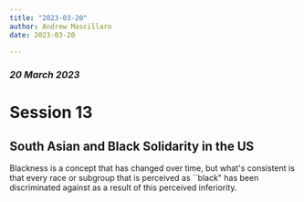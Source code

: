 ```yaml
---
title: "2023-03-20"
author: Andrew Mascillaro
date: 2023-03-20

---
```


### _20 March 2023_

# Session 13

## South Asian and Black Solidarity in the US

Blackness is a concept that has changed over time,
but what's consistent is that every race or subgroup
that is perceived as \`\`black" has been discriminated
against as a result of this perceived inferiority.

